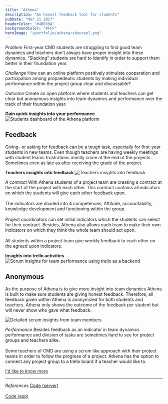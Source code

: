 ```yaml
---
title: "Athena"
description: "An honest feedback tool for students"
pubDate: "Mar 21 2017"
headerColor: "#4BB39A"
backgroundColor: "#FFF"
heroImage: "/portfolio/athena/showreel.png"
---
```


_Problem_
First-year CMD students are struggling to find good team dynamics and teachers don’t always have proper insight into these dynamics. “Slacking” students are hard to identify in order to support them better in their foundation year.

_Challenge_
How can an online platform positively stimulate cooperation and participation among propaedeutic students by making individual performance within the project group clear and discussable?

_Outcome_
Create an open platform where students and teachers can get clear but anonymous insights into team dynamics and performance over the track of their foundation year.

**Gain quick insights into your performance**
![Students dashboard of the Athena platform](/portfolio/athena/dashboard.png)

## Feedback

Giving- or asking for feedback can be a tough task, especially for first-year students in new teams. Even though teachers are having weekly meetings with student teams frustrations mostly come at the end of the projects. Sometimes even as late as after receiving the grade of the project.

**Teachers insights into feedback**
![Teachers insights into feedback](/portfolio/athena/feedback.png)

_A contract_
With Athena students of a project team are creating a contract at the start of the project with each other. This contract contains all indicators on which the students will give each other feedback upon.<br/><br/>
The indicators are divided into 4 competences; Attitude, accountability, knowledge development and functioning within the group.
<br/><br/>
Project coordinators can set initial indicators which the students can select for their contract. Besides, Athena also allows each team to make their own indicators on which they think the whole team should act upon.
<br/><br/>
All students within a project team give weekly feedback to each other on the agreed upon indicators.

**Insights into trello activities**
![Scrum insights for team performance using trello as a backend](/portfolio/athena/workload.png)

## Anonymous

As the purpose of Athena is to give more insight into team dynamics Athena is built to make sure students are giving honest feedback. Therefore, all feedback given within Athena is anonymized for both students and teachers. Athena only shows the outcome of the feedback per student but will never show who gave what feedback.

![Detailed scrum insights from team members](/portfolio/athena/workload_2.png)

_Performance_
Besides feedback as an indicator in team dynamics performance and division of tasks are sometimes hard to see for project groups and teachers alike. <br/><br/>
Some teachers of CMD are using a scrum like approach with their project teams in order to follow the progress of a project. Athena has the option to connect any project group to a trello board if a teacher would like to.

<a href="mailto:mail@sanderboer.nl?subject=Let's chat!&body=Hi, I'd like to talk about Athena," aria-label="Send me an email to I can tell you more" target="_blank">I'd like to know more</a>

<hr />

_References_
<span>
    <a href="https://github.com/xiduzo/afstudeerproject_backend" target="_blank">Code (server)</a>
    <br/><br/>
    <a href="https://github.com/xiduzo/afstudeerproject" target="_blank">Code (app)</a>
</span>

